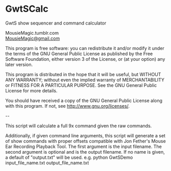 # GwtSCalc
GwtS show sequencer and command calculator

MousieMagic.tumblr.com<br>
MousieMagic@gmail.com


This program is free software: you can redistribute it and/or modify
it under the terms of the GNU General Public License as published by
the Free Software Foundation, either version 3 of the License, or
(at your option) any later version.

This program is distributed in the hope that it will be useful,
but WITHOUT ANY WARRANTY; without even the implied warranty of
MERCHANTABILITY or FITNESS FOR A PARTICULAR PURPOSE.  See the
GNU General Public License for more details.

You should have received a copy of the GNU General Public License
along with this program.  If not, see <http://www.gnu.org/licenses/>.

--

This script will calculate a full 9x command given the raw commands.

Additionally, if given command line arguments, this script will generate a set of show commands with proper offsets
compatible with Jon Fether's Mouse Ear Recording Playback Tool.
The first argument is the input filename.
The second argument is optional and is the output filename. If no name is given, a default of "output.txt" will be used.
e.g. python GwtSDemo input_file_name.txt output_file_name.txt

